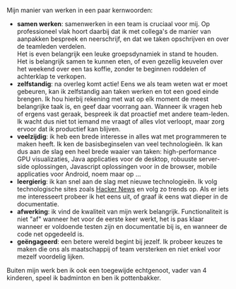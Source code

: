Mijn manier van werken in een paar kernwoorden:

* **samen werken**: samenwerken in een team is cruciaal voor mij. Op professioneel vlak hoort daarbij dat ik
 met collega's de manier van aanpakken bespreek en neerschrijf, en dat we taken opschrijven en over de
 teamleden verdelen.  
 Het is even belangrijk een leuke groepsdynamiek in stand te houden. Het is belangrijk samen te
 kunnen eten, of even gezellig keuvelen over het weekend over een tas koffie, zonder te beginnen roddelen
 of achterklap te verkopen.
* **zelfstandig**: na overleg komt actie! Eens we als team weten wat er moet gebeuren, kan ik zelfstandig
 aan taken werken en tot een goed einde brengen. Ik hou hierbij rekening met wat op elk moment de meest
 belangrijke taak is, en geef daar voorrang aan. Wanneer ik vragen heb of ergens vast geraak, bespreek ik
 dat proactief met andere team-leden. Ik wacht dus niet tot iemand me vraagt of alles vlot verloopt,
 maar zorg ervoor dat ik productief kan blijven.
* **veelzijdig**: ik heb een brede interesse in alles wat met programmeren te maken heeft. Ik ken de
 basisbeginselen van veel technologieën. Ik kan dus aan de slag een heel brede waaier van taken:
 high-performance GPU visualizaties, Java applicaties voor de desktop, robuuste server-side oplossingen, Javascript
 oplossingen voor in de browser, mobile applicaties voor Android, noem maar op ...
* **leergierig**: ik kan snel aan de slag met nieuwe technologieën. Ik volg technologische sites zoals
 [Hacker News](https://news.ycombinator.com/) en volg zo trends op. Als er iets me interesseert probeer ik het eens
 uit, of graaf ik eens wat dieper in de documentatie.
* **afwerking**: ik vind de kwaliteit van mijn werk belangrijk. Functionaliteit is niet "af" wanneer het voor de
 eerste keer werkt, het is pas klaar wanneer er voldoende testen zijn en documentatie bij is, en wanneer de
 code net opgedeeld is.
* **geëngageerd**: een betere wereld begint bij jezelf. Ik probeer keuzes te maken die ons als maatschappij of team
versterken en niet enkel voor mezelf voordelig lijken.

Buiten mijn werk ben ik ook een toegewijde echtgenoot, vader van 4 kinderen, speel ik badminton en ben ik pottenbakker.
